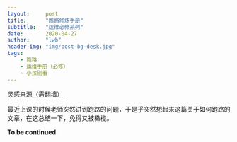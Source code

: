 ```yaml
---
layout:     post
title:      "跑路修炼手册"
subtitle:   "运维必修系列"
date:       2020-04-27
author:     "lwb"
header-img: "img/post-bg-desk.jpg"
tags:
    - 跑路
    - 运维手册（必修）
    - 小孩别看
---
```


[灵感来源（需翻墙）](https://mohu.pincong.rocks/question/2763)

最近上课的时候老师突然讲到跑路的问题，于是乎突然想起来这篇关于如何跑路的文章，在这总结一下，免得又被橄榄。



**To be continued**